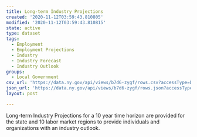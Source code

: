 ```yaml
---
title: Long-term Industry Projections
created: '2020-11-12T03:59:43.810805'
modified: '2020-11-12T03:59:43.810815'
state: active
type: dataset
tags:
  - Employment
  - Employment Projections
  - Industry
  - Industry Forecast
  - Industry Outlook
groups:
  - Local Government
csv_url: 'https://data.ny.gov/api/views/b7d6-zygf/rows.csv?accessType=DOWNLOAD'
json_url: 'https://data.ny.gov/api/views/b7d6-zygf/rows.json?accessType=DOWNLOAD'
layout: post

---
```

Long-term Industry Projections for a 10 year time horizon are provided for the state and 10 labor market regions to provide individuals and organizations with an industry outlook.
